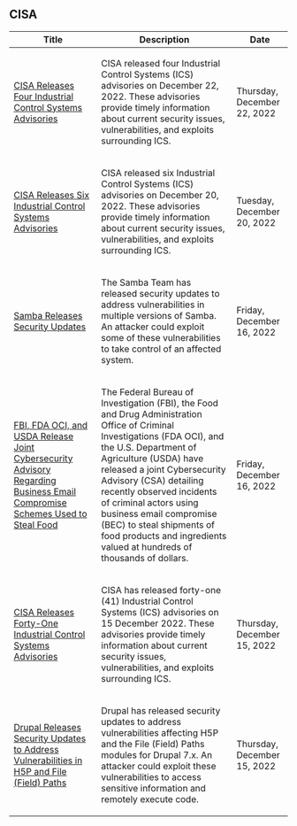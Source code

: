 ## CISA
|Title|Description|Date|
|---|---|---|
| [CISA Releases Four Industrial Control Systems Advisories](https://www.cisa.gov/uscert/ncas/current-activity/2022/12/22/cisa-releases-four-industrial-control-systems-advisories) | <p>CISA released four Industrial Control Systems (ICS) advisories on December 22, 2022. These advisories provide timely information about current security issues, vulnerabilities, and exploits surrounding ICS.</p> | Thursday, December 22, 2022 |
| [CISA Releases Six Industrial Control Systems Advisories](https://www.cisa.gov/uscert/ncas/current-activity/2022/12/20/cisa-releases-six-industrial-control-systems-advisories) | <p>CISA released six Industrial Control Systems (ICS) advisories on December 20, 2022. These advisories provide timely information about current security issues, vulnerabilities, and exploits surrounding ICS.</p> | Tuesday, December 20, 2022 |
| [Samba Releases Security Updates](https://www.cisa.gov/uscert/ncas/current-activity/2022/12/16/samba-releases-security-updates) | <p>The Samba Team has released security updates to address vulnerabilities in multiple versions of Samba. An attacker could exploit some of these vulnerabilities to take control of an affected system. </p> | Friday, December 16, 2022 |
| [FBI, FDA OCI, and USDA Release Joint Cybersecurity Advisory Regarding Business Email Compromise Schemes Used to Steal Food](https://www.cisa.gov/uscert/ncas/current-activity/2022/12/16/fbi-fda-oci-and-usda-release-joint-cybersecurity-advisory) | <p>The Federal Bureau of Investigation (FBI), the Food and Drug Administration Office of Criminal Investigations (FDA OCI), and the U.S. Department of Agriculture (USDA) have released a joint Cybersecurity Advisory (CSA) detailing recently observed incidents of criminal actors using business email compromise (BEC) to steal shipments of food products and ingredients valued at hundreds of thousands of dollars.</p> | Friday, December 16, 2022 |
| [CISA Releases Forty-One Industrial Control Systems Advisories](https://www.cisa.gov/uscert/ncas/current-activity/2022/12/15/cisa-releases-forty-one-industrial-control-systems-advisories) | <p>CISA has released forty-one (41) Industrial Control Systems (ICS) advisories on 15 December 2022. These advisories provide timely information about current security issues, vulnerabilities, and exploits surrounding ICS.</p> | Thursday, December 15, 2022 |
| [Drupal Releases Security Updates to Address Vulnerabilities in H5P and File (Field) Paths](https://www.cisa.gov/uscert/ncas/current-activity/2022/12/15/drupal-releases-security-updates-address-vulnerabilities-h5p-and) | <p>Drupal has released security updates to address vulnerabilities affecting H5P and the File (Field) Paths modules for Drupal 7.x. An attacker could exploit these vulnerabilities to access sensitive information and remotely execute code.</p> | Thursday, December 15, 2022 |
